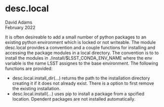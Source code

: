 # desc.local

David Adams  
February 2022

It is often desireable to add a small number of python packages to an existing python environment which is locked or not writeable. The module desc.local provides a convention and a couple functions for installing and accessing the package modules in a local directory. The convention is to to install the modules in ./install/$LSST_CONDA_ENV_NAME where the env variable is the name LSST assignes to the base environment. The following functions are provided:
* desc.local.install_dir(...) returns the path to the installation directory creating it if it does not already exist. There is a option to first remove the existing installation.
* desc.local.install(...) uses pip to install a package from a spcified location. Dpendent packages are not installed automatically.
